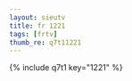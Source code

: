 ```yaml
--- 
layout: sieutv
title: fr 1221
tags: [frtv]
thumb_re: q7t11221
---
```

{% include q7t1 key="1221" %} 
